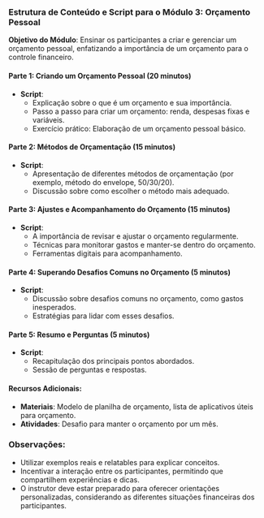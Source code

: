 ### Estrutura de Conteúdo e Script para o Módulo 3: Orçamento Pessoal

**Objetivo do Módulo**: Ensinar os participantes a criar e gerenciar um orçamento pessoal, enfatizando a importância de um orçamento para o controle financeiro.

#### Parte 1: Criando um Orçamento Pessoal (20 minutos)
- **Script**: 
  - Explicação sobre o que é um orçamento e sua importância.
  - Passo a passo para criar um orçamento: renda, despesas fixas e variáveis.
  - Exercício prático: Elaboração de um orçamento pessoal básico.

#### Parte 2: Métodos de Orçamentação (15 minutos)
- **Script**:
  - Apresentação de diferentes métodos de orçamentação (por exemplo, método do envelope, 50/30/20).
  - Discussão sobre como escolher o método mais adequado.

#### Parte 3: Ajustes e Acompanhamento do Orçamento (15 minutos)
- **Script**:
  - A importância de revisar e ajustar o orçamento regularmente.
  - Técnicas para monitorar gastos e manter-se dentro do orçamento.
  - Ferramentas digitais para acompanhamento.

#### Parte 4: Superando Desafios Comuns no Orçamento (5 minutos)
- **Script**:
  - Discussão sobre desafios comuns no orçamento, como gastos inesperados.
  - Estratégias para lidar com esses desafios.

#### Parte 5: Resumo e Perguntas (5 minutos)
- **Script**:
  - Recapitulação dos principais pontos abordados.
  - Sessão de perguntas e respostas.

#### Recursos Adicionais:
- **Materiais**: Modelo de planilha de orçamento, lista de aplicativos úteis para orçamento.
- **Atividades**: Desafio para manter o orçamento por um mês.

### Observações:
- Utilizar exemplos reais e relatables para explicar conceitos.
- Incentivar a interação entre os participantes, permitindo que compartilhem experiências e dicas.
- O instrutor deve estar preparado para oferecer orientações personalizadas, considerando as diferentes situações financeiras dos participantes.